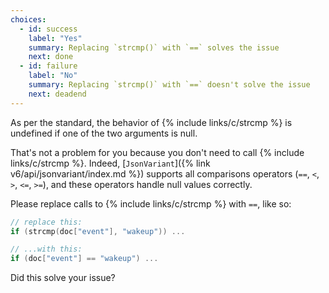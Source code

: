 ```yaml
---
choices:
  - id: success
    label: "Yes"
    summary: Replacing `strcmp()` with `==` solves the issue
    next: done
  - id: failure
    label: "No"
    summary: Replacing `strcmp()` with `==` doesn't solve the issue
    next: deadend
---
```


As per the standard, the behavior of {% include links/c/strcmp %} is undefined if one of the two arguments is null.

That's not a problem for you because you don't need to call {% include links/c/strcmp %}. Indeed, [`JsonVariant`]({% link v6/api/jsonvariant/index.md %}) supports all comparisons operators (`==`, `<`, `>`, `<=`, `>=`), and these operators handle null values correctly.

Please replace calls to {% include links/c/strcmp %} with `==`, like so:

```c++
// replace this:
if (strcmp(doc["event"], "wakeup")) ...

// ...with this:
if (doc["event"] == "wakeup") ...
```

Did this solve your issue?